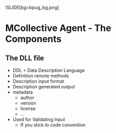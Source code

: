 !SLIDE[bg=bpug_bg.png]

# MCollective Agent - The Components #

## The DLL file ##

  * DDL = Data Description Language
  * Definition remote methods
  * Description input format
  * Description generated output
  * metadata
    * author
    * version
    * license
    * ...
  * Used for Validating Input
    * If you stick to code convention
